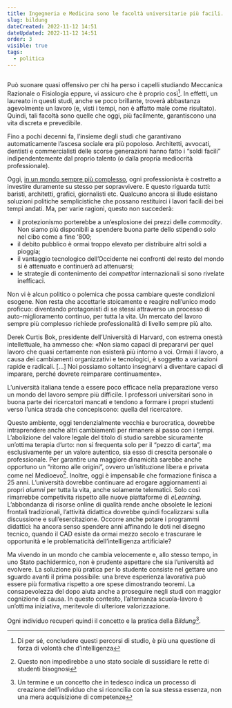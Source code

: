 ```yaml
---
title: Ingegneria e Medicina sono le facoltà universitarie più facili.
slug: bildung
dateCreated: 2022-11-12 14:51
dateUpdated: 2022-11-12 14:51
order: 3
visible: true
tags:
  - politica
---
```


##

<span class="newthought">Può suonare</span> quasi offensivo per chi ha perso i capelli studiando Meccanica Razionale o Fisiologia eppure, vi assicuro che è proprio così[^1]. In effetti, un laureato in questi studi, anche se poco brillante, troverà abbastanza agevolmente un lavoro (e, visti i tempi, non è affatto male come risultato). Quindi, tali facoltà sono quelle che oggi, più facilmente, garantiscono una vita discreta e prevedibile.

[^1]: Di per sé, concludere questi percorsi di studio, è più una questione di forza di volontà che d’intelligenza

Fino a pochi decenni fa, l’insieme degli studi che garantivano automaticamente l’ascesa sociale era più popoloso. Architetti, avvocati, dentisti e commercialisti delle scorse generazioni hanno fatto i “soldi facili” indipendentemente dal proprio talento (o dalla propria mediocrità professionale).

Oggi, [in un mondo sempre più complesso](/notes/progresso/), ogni professionista è costretto a investire duramente su stesso per sopravvivere. E questo riguarda tutti: baristi, architetti, grafici, giornalisti etc. Qualcuno ancora si illude esistano soluzioni politiche semplicistiche che possano restituirci i lavori facili dei bei tempi andati. Ma, per varie ragioni, questo non succederà:

- il protezionismo porterebbe a un’esplosione dei prezzi delle _commodity_. Non siamo più disponibili a spendere buona parte dello stipendio solo nel cibo come a fine ‘800;
- il debito pubblico è ormai troppo elevato per distribuire altri soldi a pioggia;
- il vantaggio tecnologico dell’Occidente nei confronti del resto del mondo si è attenuato e continuerà ad attenuarsi;
- le strategie di contenimento dei _competitor_ internazionali si sono rivelate inefficaci.

Non vi è alcun politico o polemica che possa cambiare queste condizioni esogene. Non resta che accettarle stoicamente e reagire nell’unico modo proficuo: diventando protagonisti di se stessi attraverso un processo di auto-miglioramento continuo, per tutta la vita. Un mercato del lavoro sempre più complesso richiede professionalità di livello sempre più alto.

Derek Curtis Bok, presidente dell’Università di Harvard, con estrema onestà intellettuale, ha ammesso che: «Non siamo capaci di prepararvi per quel lavoro che quasi certamente non esisterà più intorno a voi. Ormai il lavoro, a causa dei cambiamenti organizzativi e tecnologici, è soggetto a variazioni rapide e radicali. [...] Noi possiamo soltanto insegnarvi a diventare capaci di imparare, perché dovrete reimparare continuamente».

L’università italiana tende a essere poco efficace nella preparazione verso un mondo del lavoro sempre più difficile. I professori universitari sono in buona parte dei ricercatori mancati e tendono a formare i propri studenti verso l’unica strada che concepiscono: quella del ricercatore.

Questo ambiente, oggi tendenzialmente vecchia e burocratica, dovrebbe intraprendere anche altri cambiamenti per rimanere al passo con i tempi. L’abolizione del valore legale del titolo di studio sarebbe sicuramente un’ottima terapia d’urto: non si frequenta solo per il “pezzo di carta”, ma esclusivamente per un valore autentico, sia esso di crescita personale o professionale. Per garantire una maggiore dinamicità sarebbe anche opportuno un “ritorno alle origini”, ovvero un’istituzione libera e privata come nel Medioevo[^2]. Inoltre, oggi è impensabile che formazione finisca a 25 anni. L’università dovrebbe continuare ad erogare aggiornamenti ai propri _alumni_ per tutta la vita, anche solamente telematici. Solo così rimarrebbe competivita rispetto alle nuove piattaforme di _eLearning_. L’abbondanza di risorse online di qualità rende anche obsolete le lezioni frontali tradizionali, l’attività didattica dovrebbe quindi focalizzarsi sulla discussione e sull’esercitazione. Occorre anche potare i programmi didattici: ha ancora senso spendere anni affinando le doti nel disegno tecnico, quando il CAD esiste da ormai mezzo secolo e trascurare le opportunità e le problematicità dell’intelligenza artificiale?

[^2]: Questo non impedirebbe a uno stato sociale di sussidiare le rette di studenti bisognosi

Ma vivendo in un mondo che cambia velocemente e, allo stesso tempo, in uno Stato pachidermico, non è prudente aspettare che sia l’università ad evolvere. La soluzione più pratica per lo studente consiste nel gettare uno sguardo avanti il prima possibile: una breve esperienza lavorativa può essere più formativa rispetto a ore spese dimostrando teoremi. La consapevolezza del dopo aiuta anche a proseguire negli studi con maggior cognizione di causa. In questo contesto, l’alternanza scuola-lavoro è un’ottima iniziativa, meritevole di ulteriore valorizzazione.

Ogni individuo recuperi quindi il concetto e la pratica della _Bildung_[^3].

[^3]: Un termine e un concetto che in tedesco indica un processo di creazione dell’individuo che si riconcilia con la sua stessa essenza, non una mera acquisizione di competenze
